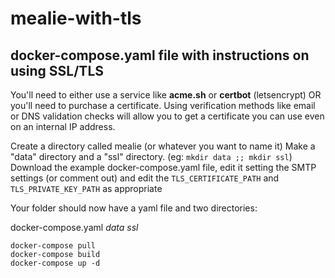 # mealie-with-tls
## docker-compose.yaml file with instructions on using SSL/TLS


You'll need to either use a service like **acme.sh** or **certbot** (letsencrypt) OR you'll need to purchase a certificate.
Using verification methods like email or DNS validation checks will allow you to get a certificate you can use even on an internal IP address.

Create a directory called mealie (or whatever you want to name it)
Make a "data" directory and a "ssl" directory. (eg: `mkdir data ;; mkdir ssl`)
Download the example docker-compose.yaml file, edit it setting the SMTP settings (or comment out) and edit the `TLS_CERTIFICATE_PATH` and `TLS_PRIVATE_KEY_PATH` as appropriate

Your folder should now have a yaml file and two directories:

docker-compose.yaml
*data*
*ssl*

```
docker-compose pull
docker-compose build
docker-compose up -d
```
